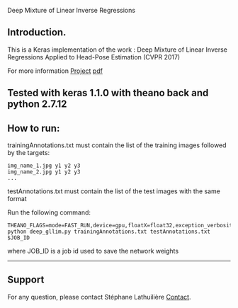Deep Mixture of Linear Inverse Regressions

## Introduction.

This is a Keras implementation of the work :
Deep Mixture of Linear Inverse Regressions Applied to Head-Pose Estimation (CVPR 2017)

For more information
[Project](https://team.inria.fr/perception/)
[pdf](https://team.inria.fr/perception/)

Tested with keras 1.1.0 with theano back and python 2.7.12 
------------------


## How to run:

trainingAnnotations.txt must contain the list of the training images followed by the targets:
```
img_name_1.jpg y1 y2 y3
img_name_2.jpg y1 y2 y3 
...
```

testAnnotations.txt must contain the list of the test images with the same format

Run the following command:
```shell
THEANO_FLAGS=mode=FAST_RUN,device=gpu,floatX=float32,exception_verbosity='high' python deep_gllim.py trainingAnnotations.txt testAnnotations.txt $JOB_ID
```
where JOB_ID is a job id used to save the network weights

------------------


## Support

For any question, please contact Stéphane Lathuilière [Contact](https://team.inria.fr/perception/).